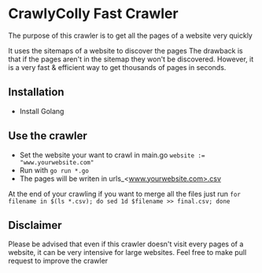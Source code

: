 # CrawlyColly Fast Crawler

The purpose of this crawler is to get all the pages of a website very quickly

It uses the sitemaps of a website to discover the pages
The drawback is that if the pages aren't in the sitemap they won't be discovered.
However, it is a very fast & efficient way to get thousands of pages in seconds.

## Installation

- Install Golang

## Use the crawler

- Set the website your want to crawl in main.go  `website := "www.yourwebsite.com"`
- Run with `go run *.go`
- The pages will be writen in urls_<www.yourwebsite.com>.csv

At the end of your crawling if you want to merge all the files just run `for filename in $(ls *.csv); do sed 1d $filename >> final.csv; done`

## Disclaimer

Please be advised that even if this crawler doesn't visit every pages of a website, it can be very intensive for large websites.
Feel free to make pull request to improve the crawler



